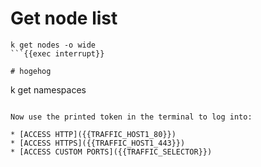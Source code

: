 # Get node list
```
k get nodes -o wide
```{{exec interrupt}}

# hogehog
```
k get namespaces
```{{copy}}

Now use the printed token in the terminal to log into:

* [ACCESS HTTP]({{TRAFFIC_HOST1_80}})
* [ACCESS HTTPS]({{TRAFFIC_HOST1_443}})
* [ACCESS CUSTOM PORTS]({{TRAFFIC_SELECTOR}})
